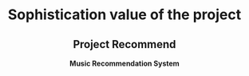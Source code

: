 <div align=center>
  <h1>Sophistication value of the project</h1>
  <h2>Project Recommend</h2>
  <b> Music Recommendation System </b><br />
</div><br /><br />

##
